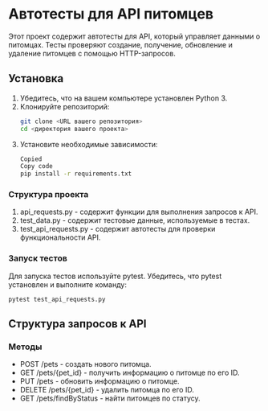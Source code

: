 # Автотесты для API питомцев

Этот проект содержит автотесты для API, который управляет данными о питомцах. Тесты проверяют создание, получение, обновление и удаление питомцев с помощью HTTP-запросов.

## Установка

1. Убедитесь, что на вашем компьютере установлен Python 3.
2. Клонируйте репозиторий:
   ```bash
   git clone <URL вашего репозитория>
   cd <директория вашего проекта>

3. Установите необходимые зависимости:
    ```bash
    Copied
    Copy code
    pip install -r requirements.txt
   
### Структура проекта
1) api_requests.py - содержит функции для выполнения запросов к API.
2) test_data.py - содержит тестовые данные, используемые в тестах.
3) test_api_requests.py - содержит автотесты для проверки функциональности API.

### Запуск тестов
   Для запуска тестов используйте pytest. Убедитесь, что pytest установлен и выполните команду:

    pytest test_api_requests.py


## Структура запросов к API
### Методы
- POST /pets - создать нового питомца.
- GET /pets/{pet_id} - получить информацию о питомце по его ID.
- PUT /pets - обновить информацию о питомце.
- DELETE /pets/{pet_id} - удалить питомца по его ID.
- GET /pets/findByStatus - найти питомцев по статусу.